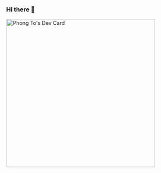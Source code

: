 ### Hi there 👋

<a href="https://app.daily.dev/vfon"><img src="https://api.daily.dev/devcards/688d9d37e27546b2aaf2ec7429a8da69.png?r=vbc" width="400" alt="Phong To's Dev Card"/></a>

<!--
**vfon98/vfon98** is a ✨ _special_ ✨ repository because its `README.md` (this file) appears on your GitHub profile.

Here are some ideas to get you started:

- 🔭 I’m currently working on ...
- 🌱 I’m currently learning ...
- 👯 I’m looking to collaborate on ...
- 🤔 I’m looking for help with ...
- 💬 Ask me about ...
- 📫 How to reach me: ...
- 😄 Pronouns: ...
- ⚡ Fun fact: ...
-->
